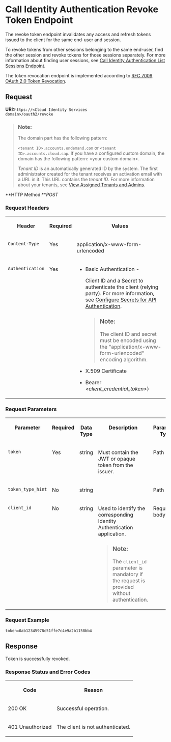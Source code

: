 <!-- loio3501e42ce4ee4e1bb53d6830dcd3854f -->

# Call Identity Authentication Revoke Token Endpoint

The revoke token endpoint invalidates any access and refresh tokens issued to the client for the same end-user and session.



To revoke tokens from other sessions belonging to the same end-user, find the other session and revoke tokens for those sessions separately. For more information about finding user sessions, see [Call Identity Authentication List Sessions Endpoint](call-identity-authentication-list-sessions-endpoint-daf7e44.md).

The token revocation endpoint is implemented according to [RFC 7009 OAuth 2.0 Token Revocation](https://www.rfc-editor.org/rfc/rfc7009.html).



## **Request**

**URI:**<code>https://&lt;Cloud Identity Services domain&gt;/oauth2/revoke</code>

> ### Note:  
> The domain part has the following pattern:
> 
> `<tenant ID>.accounts.ondemand.com` or `<tenant ID>.accounts.cloud.sap`. If you have a configured custom domain, the domain has the following pattern: <your custom domain\>.
> 
> *Tenant ID* is an automatically generated ID by the system. The first administrator created for the tenant receives an activation email with a URL in it. This URL contains the *tenant ID*. For more information about your tenants, see [View Assigned Tenants and Admins](../view-assigned-tenants-and-admins-f56e6f2.md).

**HTTP Method:***POST*



### Request Headers


<table>
<tr>
<th valign="top">

Header

</th>
<th valign="top">

Required

</th>
<th valign="top">

Values

</th>
</tr>
<tr>
<td valign="top">

`Content-Type`

</td>
<td valign="top">

Yes

</td>
<td valign="top">

application/x-www-form-urlencoded

</td>
</tr>
<tr>
<td valign="top">

`Authentication`

</td>
<td valign="top">

Yes

</td>
<td valign="top">

-   Basic Authentication -

    Client ID and a Secret to authenticate the client \(relying party\). For more information, see [Configure Secrets for API Authentication](configure-secrets-for-api-authentication-5c3c35e.md).

    > ### Note:  
    > The client ID and secret must be encoded using the "application/x-www-form-urlencoded" encoding algorithm.

-   X.509 Certificate
-   Bearer *<client\_credential\_token\>*\)



</td>
</tr>
</table>



### Request Parameters


<table>
<tr>
<th valign="top">

Parameter

</th>
<th valign="top">

Required

</th>
<th valign="top">

Data Type

</th>
<th valign="top">

Description

</th>
<th valign="top">

Parameter Type

</th>
</tr>
<tr>
<td valign="top">

`token`

</td>
<td valign="top">

Yes

</td>
<td valign="top">

string

</td>
<td valign="top">

Must contain the JWT or opaque token from the issuer.

</td>
<td valign="top">

Path

</td>
</tr>
<tr>
<td valign="top">

`token_type_hint`

</td>
<td valign="top">

No

</td>
<td valign="top">

string

</td>
<td valign="top">

 

</td>
<td valign="top">

Path

</td>
</tr>
<tr>
<td valign="top">

`client_id`

</td>
<td valign="top">

No

</td>
<td valign="top">

string

</td>
<td valign="top">

Used to identify the corresponding Identity Authentication application.

> ### Note:  
> The `client_id` parameter is mandatory if the request is provided without authentication.



</td>
<td valign="top">

Request body

</td>
</tr>
</table>



### Request Example

```
token=0ab12345978c51ffe7c4e9a2b1158bb4
```



## **Response**

Token is successfully revoked.



### Response Status and Error Codes


<table>
<tr>
<th valign="top">

Code

</th>
<th valign="top">

Reason

</th>
</tr>
<tr>
<td valign="top">

200 OK

</td>
<td valign="top">

Successful operation.

</td>
</tr>
<tr>
<td valign="top">

401 Unauthorized

</td>
<td valign="top">

The client is not authenticated.

</td>
</tr>
</table>



